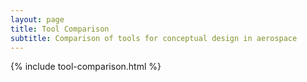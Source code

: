 ```yaml
---
layout: page
title: Tool Comparison
subtitle: Comparison of tools for conceptual design in aerospace
---
```


{% include tool-comparison.html %}